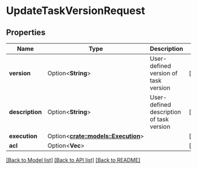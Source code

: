 # UpdateTaskVersionRequest

## Properties

Name | Type | Description | Notes
------------ | ------------- | ------------- | -------------
**version** | Option<**String**> | User-defined version of task version | [optional]
**description** | Option<**String**> | User-defined description of task version | [optional]
**execution** | Option<[**crate::models::Execution**](Execution.md)> |  | [optional]
**acl** | Option<**Vec<String>**> |  | [optional]

[[Back to Model list]](../README.md#documentation-for-models) [[Back to API list]](../README.md#documentation-for-api-endpoints) [[Back to README]](../README.md)


